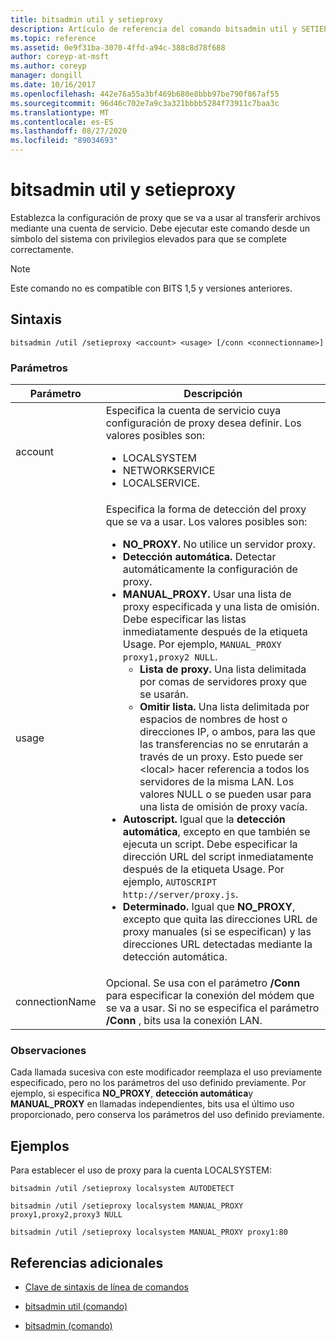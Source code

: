 ```yaml
---
title: bitsadmin util y setieproxy
description: Artículo de referencia del comando bitsadmin util y SETIEPROXY, que establece la configuración del proxy que se va a usar al transferir archivos mediante una cuenta de servicio.
ms.topic: reference
ms.assetid: 0e9f31ba-3070-4ffd-a94c-388c8d78f688
author: coreyp-at-msft
ms.author: coreyp
manager: dongill
ms.date: 10/16/2017
ms.openlocfilehash: 442e76a55a3bf469b680e8bbb97be790f867af55
ms.sourcegitcommit: 96d46c702e7a9c3a321bbbb5284f73911c7baa3c
ms.translationtype: MT
ms.contentlocale: es-ES
ms.lasthandoff: 08/27/2020
ms.locfileid: "89034693"
---
```

# <a name="bitsadmin-util-and-setieproxy"></a>bitsadmin util y setieproxy

Establezca la configuración de proxy que se va a usar al transferir archivos mediante una cuenta de servicio. Debe ejecutar este comando desde un símbolo del sistema con privilegios elevados para que se complete correctamente.

> [!NOTE]
> Este comando no es compatible con BITS 1,5 y versiones anteriores.

## <a name="syntax"></a>Sintaxis

```
bitsadmin /util /setieproxy <account> <usage> [/conn <connectionname>]
```

### <a name="parameters"></a>Parámetros

| Parámetro | Descripción |
| --------- | ---------- |
| account | Especifica la cuenta de servicio cuya configuración de proxy desea definir. Los valores posibles son:<ul><li>LOCALSYSTEM</li><li>   NETWORKSERVICE</li><li>LOCALSERVICE.</li></ul> |
| usage | Especifica la forma de detección del proxy que se va a usar. Los valores posibles son:<ul><li>**NO_PROXY.** No utilice un servidor proxy.</li><li>**Detección automática.** Detectar automáticamente la configuración de proxy.</li><li>**MANUAL_PROXY.** Usar una lista de proxy especificada y una lista de omisión. Debe especificar las listas inmediatamente después de la etiqueta Usage. Por ejemplo, `MANUAL_PROXY proxy1,proxy2 NULL`.<ul><li>**Lista de proxy.** Una lista delimitada por comas de servidores proxy que se usarán.</li><li>**Omitir lista.** Una lista delimitada por espacios de nombres de host o direcciones IP, o ambos, para las que las transferencias no se enrutarán a través de un proxy. Esto puede ser \<local> hacer referencia a todos los servidores de la misma LAN. Los valores NULL o se pueden usar para una lista de omisión de proxy vacía.</li></ul><li>**Autoscript.** Igual que la **detección automática**, excepto en que también se ejecuta un script. Debe especificar la dirección URL del script inmediatamente después de la etiqueta Usage. Por ejemplo, `AUTOSCRIPT http://server/proxy.js`.</li><li>**Determinado.** Igual que **NO_PROXY**, excepto que quita las direcciones URL de proxy manuales (si se especifican) y las direcciones URL detectadas mediante la detección automática.</li></ul> |
| connectionName | Opcional. Se usa con el parámetro **/Conn** para especificar la conexión del módem que se va a usar. Si no se especifica el parámetro **/Conn** , bits usa la conexión LAN. |

### <a name="remarks"></a>Observaciones

Cada llamada sucesiva con este modificador reemplaza el uso previamente especificado, pero no los parámetros del uso definido previamente. Por ejemplo, si especifica **NO_PROXY**, **detección automática**y **MANUAL_PROXY** en llamadas independientes, bits usa el último uso proporcionado, pero conserva los parámetros del uso definido previamente.

## <a name="examples"></a>Ejemplos

Para establecer el uso de proxy para la cuenta LOCALSYSTEM:

```
bitsadmin /util /setieproxy localsystem AUTODETECT
```

```
bitsadmin /util /setieproxy localsystem MANUAL_PROXY proxy1,proxy2,proxy3 NULL
```

```
bitsadmin /util /setieproxy localsystem MANUAL_PROXY proxy1:80
```

## <a name="additional-references"></a>Referencias adicionales

- [Clave de sintaxis de línea de comandos](command-line-syntax-key.md)

- [bitsadmin util (comando)](bitsadmin-util.md)

- [bitsadmin (comando)](bitsadmin.md)
